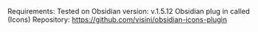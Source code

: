 Requirements: 
Tested on Obsidian version: v.1.5.12
Obsidian plug in called (Icons)
Repository: https://github.com/visini/obsidian-icons-plugin
